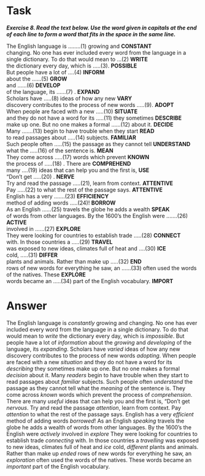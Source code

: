 <h1>Task</h1>
<strong><em>Exercise 8. Read the text below. Use the word given in capitals at the end of each line to form a word
that fits in the space in the same line.</em></strong><br>

The English language is ........(1) growing and                                                                         <strong>CONSTANT</strong><br>
changing. No one has ever included every word from the language in a single dictionary. To do that would mean to ...(2) <strong>WRITE</strong><br>
the dictionary every day, which is .....(3).                                                                            <strong>POSSIBLE</strong><br>
But people have a lot of ....(4)                                                                                        <strong>INFORM</strong><br>
about the ......(5)                                                                                                     <strong>GROW</strong><br>
and ......(6)                                                                                                           <strong>DEVELOP</strong><br>
of the language, its ......(7) .                                                                                        <strong>EXPAND</strong><br>
Scholars have .....(8) ideas of how any new                                                                             <strong>VARY</strong><br>
discovery contributes to the process of new words .....(9).                                                             <strong>ADOPT</strong><br>
When people are faced with a new .....(10)                                                                              <strong>SITUATE</strong><br>
and they do not have a word for its .....(11) they sometimes                                                            <strong>DESCRIBE</strong><br>
make up one. But no one makes a formal ......(12) about it.                                                             <strong>DECIDE</strong><br>
Many .......(13) begin to have trouble when they start                                                                  <strong>READ</strong><br>
to read passages about .....(14) subjects.                                                                              <strong>FAMILIAR</strong><br>
Such people often .....(15) the passage as they cannot tell                                                             <strong>UNDERSTAND</strong><br>
what the .....(16) of the sentence is.                                                                                  <strong>MEAN</strong><br>
They come across .....(17) words which prevent                                                                          <strong>KNOWN</strong><br>
the process of .....(18) . There are                                                                                    <strong>COMPREHEND</strong><br>
many ....(19) ideas that can help you and the first is,                                                                 <strong>USE</strong><br>
“Don’t get .....(20) .                                                                                                  <strong>NERVE</strong><br>
Try and read the passage .....(21), learn from context.                                                                 <strong>ATTENTIVE</strong><br>
Pay .....(22) to what the rest of the passage says.                                                                     <strong>ATTENTIVE</strong><br>
English has a very .......(23)                                                                                          <strong>EFFICIENCY</strong><br>
method of adding words .....(24)!                                                                                       <strong>BORROW</strong><br>
As an English ......(25) travels the globe he adds a wealth                                                             <strong>SPEAK</strong><br>
of words from other languages. By the 1600’s the English were .......(26)                                               <strong>ACTIVE</strong><br>
involved in ......(27)                                                                                                  <strong>EXPLORE</strong><br>
They were looking for countries to establish trade .....(28)                                                            <strong>CONNECT</strong><br>
with. In those countries a .....(29)                                                                                    <strong>TRAVEL</strong><br>
was exposed to new ideas, climates full of heat and ....(30)                                                            <strong>ICE</strong><br>
cold, .....(31)                                                                                                         <strong>DIFFER</strong><br>
plants and animals. Rather than make up .....(32)                                                                       <strong>END</strong><br>
rows of new words for everything he saw, an ......(33) often used the words of the natives. These                       <strong>EXPLORE</strong><br>
words became an .....(34) part of the English vocabulary.                                                               <strong>IMPORT</strong><br>

<h1>Answer</h1>

The English language is <em>constantly</em> growing and 
changing. No one has ever included every word from the language in a single dictionary. To do that would mean to <em>write</em> 
the dictionary every day, which is <em>impossible</em>. 
But people have a lot of <em>information</em> 
about the <em>growing</em> 
and <em>developing</em> 
of the language, its <em>expanding</em>. 
Scholars have <em>varied</em> ideas of how any new 
discovery contributes to the process of new words <em>adopting</em>. 
When people are faced with a new <em>situation</em> 
and they do not have a word for its <em>describing</em> they sometimes 
make up one. But no one makes a formal <em>decision</em> about it. 
Many <em>readers</em> begin to have trouble when they start 
to read passages about <em>familiar</em> subjects. 
Such people often <em>understand</em> the passage as they cannot tell 
what the <em>meaning</em> of the sentence is. 
They come across <em>known</em> words which prevent 
the process of <em>comprehension</em>. There are 
many <em>useful</em> ideas that can help you and the first is, 
“Don’t get <em>nervous</em>. 
Try and read the passage <em>attention</em>, learn from context. 
Pay <em>attention</em> to what the rest of the passage says. 
English has a very <em>efficient</em> 
method of adding words <em>borrowed</em>! 
As an English <em>speaking</em> travels the globe he adds a wealth 
of words from other languages. By the 1600’s the English were <em>actively</em> 
involved in <em>explore</em> 
They were looking for countries to establish trade <em>connecting</em> 
with. In those countries a <em>travelling</em> 
was exposed to new ideas, climates full of heat and <em>ice</em> 
cold, <em>different</em> 
plants and animals. Rather than make up <em>ended</em> 
rows of new words for everything he saw, an <em>exploration</em> often used the words of the natives. These 
words became an <em>important</em> part of the English vocabulary. 
